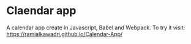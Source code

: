 # Claendar app

A calendar app create in Javascript, Babel and Webpack. To try it visit: https://ramialkawadri.github.io/Calendar-App/
